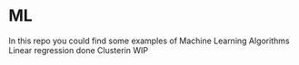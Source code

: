 # ML
In this repo you could find some examples of Machine Learning Algorithms
Linear regression done
Clusterin WIP